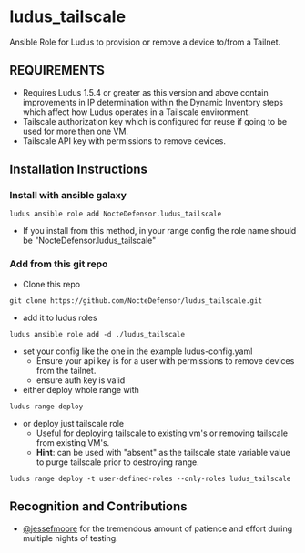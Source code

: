 # ludus_tailscale
Ansible Role for Ludus to provision or remove a device to/from a Tailnet.
## REQUIREMENTS
- Requires Ludus 1.5.4 or greater as this version and above contain improvements in IP determination within the Dynamic Inventory steps which affect how Ludus operates in a Tailscale environment.
- Tailscale authorization key which is configured for reuse if going to be used for more then one VM.
- Tailscale API key with permissions to remove devices.
## Installation Instructions

### Install with ansible galaxy
```
ludus ansible role add NocteDefensor.ludus_tailscale
```
- If you install from this method, in your range config the role name should be "NocteDefensor.ludus_tailscale"
### Add from this git repo
- Clone this repo
```
git clone https://github.com/NocteDefensor/ludus_tailscale.git
```
- add it to ludus roles
```
ludus ansible role add -d ./ludus_tailscale
```
- set your config like the one in the example ludus-config.yaml
  - Ensure your api key is for a user with permissions to remove devices from the tailnet.
  - ensure auth key is valid
- either deploy whole range with
```
ludus range deploy
```
- or deploy just tailscale role
  - Useful for deploying tailscale to existing vm's or removing tailscale from existing VM's.
  - **Hint**: can be used with "absent" as the tailscale state variable value to purge tailscale prior to destroying range.
```
ludus range deploy -t user-defined-roles --only-roles ludus_tailscale
```
## Recognition and Contributions
- [@jessefmoore](https://twitter.com/jessefmoore) for the tremendous amount of patience and effort during multiple nights of testing.
